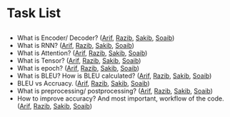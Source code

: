 # Task List

## 
- What is Encoder/ Decoder? ([Arif](Arif.md#what-is-encoder-decoder), [Razib](Razib.md#what-is-encoder-decoder), [Sakib](Sakib.md#what-is-encoder-decoder), [Soaib](Soaib.md#what-is-encoder-decoder))
- What is RNN? ([Arif](Arif.md#what-is-rnn), [Razib](Razib.md#what-is-rnn), [Sakib](Sakib.md#what-is-rnn), [Soaib](Soaib.md#what-is-rnn))
- What is Attention? ([Arif](Arif.md#what-is-attention), [Razib](Razib.md#what-is-attention), [Sakib](Sakib.md#what-is-attention), [Soaib](Soaib.md#what-is-attention))
- What is Tensor? ([Arif](Arif.md#what-is-tensor), [Razib](Razib.md#what-is-tensor), [Sakib](Sakib.md#what-is-tensor), [Soaib](Soaib.md#what-is-tensor))
- What is epoch? ([Arif](Arif.md#what-is-epoch), [Razib](Razib.md#what-is-epoch), [Sakib](Sakib.md#what-is-epoch), [Soaib](Soaib.md#what-is-epoch))
- What is BLEU? How is BLEU calculated? ([Arif](Arif.md#what-is-bleu-how-is-bleu-calculated), [Razib](Razib.md#what-is-bleu-how-is-bleu-calculated), [Sakib](Sakib.md#what-is-bleu-how-is-bleu-calculated), [Soaib](Soaib.md#what-is-bleu-how-is-bleu-calculated))
- BLEU vs Accruacy. ([Arif](Arif.md#bleu-vs-accruacy), [Razib](Razib.md#bleu-vs-accruacy), [Sakib](Sakib.md#bleu-vs-accruacy), [Soaib](Soaib.md#bleu-vs-accruacy))
- What is preprocessing/ postprocessing? ([Arif](Arif.md#what-is-preprocessing-postprocessing), [Razib](Razib.md#what-is-preprocessing-postprocessing), [Sakib](Sakib.md#what-is-preprocessing-postprocessing), [Soaib](Soaib.md#what-is-preprocessing-postprocessing))
- How to improve accuracy? And most important, workflow of the code. ([Arif](Arif.md#how-to-improve-accuracy-and-most-important-workflow-of-the-code), [Razib](Razib.md#how-to-improve-accuracy-and-most-important-workflow-of-the-code), [Sakib](Sakib.md#how-to-improve-accuracy-and-most-important-workflow-of-the-code), [Soaib](Soaib.md#how-to-improve-accuracy-and-most-important-workflow-of-the-code))